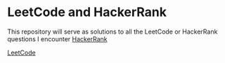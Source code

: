# LeetCode and HackerRank

This repository will serve as solutions to all the LeetCode or HackerRank questions I encounter 
[HackerRank](https://www.hackerrank.com/jtcool0920)  

[LeetCode](https://leetcode.com/jtman5/)  
